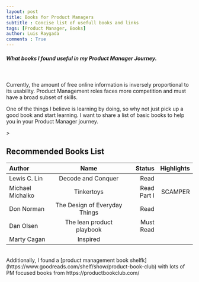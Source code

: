 ```yaml
---
layout: post
title: Books for Product Managers
subtitle : Concise list of usefull books and links
tags: [Product Manager, Books]
author: Luis Raygada
comments : True
---
```


<h5>What books I found useful in my Product Manager Journey.</h5>
<br>
<p>Currently, the amount of free online information is inversely proportional to its usability. Product Management roles faces more competition and must have a broad subset of skills. 
</p>

<p>One of the things I believe is learning by doing, so why not just pick up a good book and start learning. I want to share a list of basic books to help you in your Product Manager journey.</p>> 
<br>

<h2>Recommended Books List</h2>

| Author  | Name | Status | Highlights |
| :------- | :-------: | -------: | -------: |
| Lewis C. Lin | Decode and Conquer | Read ||
| Michael Michalko | Tinkertoys | Read Part I |SCAMPER|
| Don Norman | The Design of Everyday Things |Read||
| Dan Olsen | The lean product playbook|Must Read|
|Marty Cagan|Inspired|||
<br>
Additionally, I found a [product management book shelfk](https://www.goodreads.com/shelf/show/product-book-club) with lots of PM focused books from https://productbookclub.com/